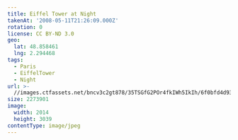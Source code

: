 ```yaml
---
title: Eiffel Tower at Night
takenAt: '2008-05-11T21:26:09.000Z'
rotation: 0
license: CC BY-ND 3.0
geo:
  lat: 48.858461
  lng: 2.294468
tags:
  - Paris
  - EiffelTower
  - Night
url: >-
  //images.ctfassets.net/bncv3c2gt878/35TSGfG2POr4fkIWh5IkIh/6f0bfd4d93696b012f09b21ebf8cd712/eiffel-tower-at-night_4343153483_o
size: 2273901
image:
  width: 2014
  height: 3039
contentType: image/jpeg
---
```


